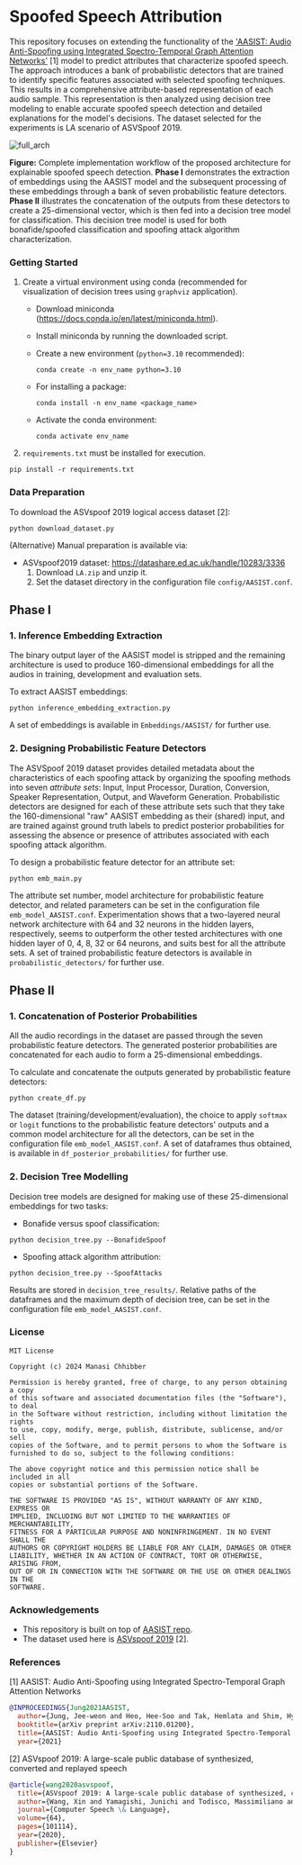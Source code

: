 # Spoofed Speech Attribution

This repository focuses on extending the functionality of the ['AASIST: Audio Anti-Spoofing using Integrated Spectro-Temporal Graph Attention Networks'](https://arxiv.org/abs/2110.01200) [1] model to predict attributes that characterize spoofed speech. The approach introduces a bank of probabilistic detectors that are trained to identify specific features associated with selected spoofing techniques. This results in a comprehensive attribute-based representation of each audio sample. This representation is then analyzed using decision tree modeling to enable accurate spoofed speech detection and detailed explanations for the model's decisions. The dataset selected for the experiments is LA scenario of ASVSpoof 2019.

![full_arch](https://github.com/Manasi2001/Spoofed-Speech-Attribution/assets/68627617/1478fe33-27e8-4814-8c3e-09cceed162cf)

**Figure:** Complete implementation workflow of the proposed architecture for explainable spoofed speech detection. **Phase I** demonstrates the extraction of embeddings using the AASIST model and the subsequent processing of these embeddings through a bank of seven probabilistic feature detectors. **Phase II** illustrates the concatenation of the outputs from these detectors to create a 25-dimensional vector, which is then fed into a decision tree model for classification. This decision tree model is used for both bonafide/spoofed classification and spoofing attack algorithm characterization.

### Getting Started

1. Create a virtual environment using conda (recommended for visualization of decision trees using `graphviz` application).

   - Download miniconda (https://docs.conda.io/en/latest/miniconda.html).

   - Install miniconda by running the downloaded script.

   - Create a new environment (`python=3.10` recommended):

     ```
     conda create -n env_name python=3.10
     ```

   - For installing a package:

     ```
     conda install -n env_name <package_name>
     ```

   - Activate the conda environment:
   
     ```
     conda activate env_name
     ```
     
2. `requirements.txt` must be installed for execution. 

  ```
  pip install -r requirements.txt
  ```

### Data Preparation

To download the ASVspoof 2019 logical access dataset [2]:

```
python download_dataset.py
```

(Alternative) Manual preparation is available via: 
- ASVspoof2019 dataset: https://datashare.ed.ac.uk/handle/10283/3336
  1. Download `LA.zip` and unzip it.
  2. Set the dataset directory in the configuration file `config/AASIST.conf`.

## Phase I

### 1. Inference Embedding Extraction

The binary output layer of the AASIST model is stripped and the remaining architecture is used to produce 160-dimensional embeddings for all the audios in training, development and evaluation sets.

To extract AASIST embeddings:

```
python inference_embedding_extraction.py
```

A set of embeddings is available in `Embeddings/AASIST/` for further use. 

### 2. Designing Probabilistic Feature Detectors

The ASVSpoof 2019 dataset provides detailed metadata about the characteristics of each spoofing attack by organizing the spoofing methods into seven _attribute sets_: Input, Input Processor, Duration, Conversion, Speaker Representation, Output, and Waveform Generation. Probabilistic detectors are designed for each of these attribute sets such that they take the 160-dimensional "raw" AASIST embedding as their (shared) input, and are trained against ground truth labels to predict posterior probabilities for assessing the absence or presence of attributes associated with each spoofing attack algorithm.

To design a probabilistic feature detector for an attribute set:

```
python emb_main.py
```

The attribute set number, model architecture for probabilistic feature detector, and related parameters can be set in the configuration file `emb_model_AASIST.conf`. Experimentation shows that a two-layered neural network architecture with 64 and 32 neurons in the hidden layers, respectively, seems to outperform the other tested architectures with one hidden layer of 0, 4, 8, 32 or 64 neurons, and suits best for all the attribute sets. A set of trained probabilistic feature detectors is available in `probabilistic_detectors/` for further use.

## Phase II

### 1. Concatenation of Posterior Probabilities

All the audio recordings in the dataset are passed through the seven probabilistic feature detectors. The generated posterior probabilities are concatenated for each audio to form a 25-dimensional embeddings.

To calculate and concatenate the outputs generated by probabilistic feature detectors:

```
python create_df.py
```

The dataset (training/development/evaluation), the choice to apply `softmax` or `logit` functions to the probabilistic feature detectors' outputs and a common model architecture for all the detectors, can be set in the configuration file `emb_model_AASIST.conf`. A set of dataframes thus obtained, is available in `df_posterior_probabilities/` for further use.

### 2. Decision Tree Modelling

Decision tree models are designed for making use of these 25-dimensional embeddings for two tasks:

- Bonafide versus spoof classification:

```
python decision_tree.py --BonafideSpoof
```

- Spoofing attack algorithm attribution:

```
python decision_tree.py --SpoofAttacks
```

Results are stored in `decision_tree_results/`. Relative paths of the dataframes and the maximum depth of decision tree, can be set in the configuration file `emb_model_AASIST.conf`.

### License

```
MIT License

Copyright (c) 2024 Manasi Chhibber

Permission is hereby granted, free of charge, to any person obtaining a copy
of this software and associated documentation files (the "Software"), to deal
in the Software without restriction, including without limitation the rights
to use, copy, modify, merge, publish, distribute, sublicense, and/or sell
copies of the Software, and to permit persons to whom the Software is
furnished to do so, subject to the following conditions:

The above copyright notice and this permission notice shall be included in all
copies or substantial portions of the Software.

THE SOFTWARE IS PROVIDED "AS IS", WITHOUT WARRANTY OF ANY KIND, EXPRESS OR
IMPLIED, INCLUDING BUT NOT LIMITED TO THE WARRANTIES OF MERCHANTABILITY,
FITNESS FOR A PARTICULAR PURPOSE AND NONINFRINGEMENT. IN NO EVENT SHALL THE
AUTHORS OR COPYRIGHT HOLDERS BE LIABLE FOR ANY CLAIM, DAMAGES OR OTHER
LIABILITY, WHETHER IN AN ACTION OF CONTRACT, TORT OR OTHERWISE, ARISING FROM,
OUT OF OR IN CONNECTION WITH THE SOFTWARE OR THE USE OR OTHER DEALINGS IN THE
SOFTWARE.
```

### Acknowledgements

- This repository is built on top of [AASIST repo](https://github.com/clovaai/aasist).
- The dataset used here is [ASVspoof 2019](https://www.asvspoof.org/index2019.html) [2].

### References
  
[1] AASIST: Audio Anti-Spoofing using Integrated Spectro-Temporal Graph Attention Networks
```bibtex
@INPROCEEDINGS{Jung2021AASIST,
  author={Jung, Jee-weon and Heo, Hee-Soo and Tak, Hemlata and Shim, Hye-jin and Chung, Joon Son and Lee, Bong-Jin and Yu, Ha-Jin and Evans, Nicholas},
  booktitle={arXiv preprint arXiv:2110.01200}, 
  title={AASIST: Audio Anti-Spoofing using Integrated Spectro-Temporal Graph Attention Networks}, 
  year={2021}
```

[2] ASVspoof 2019: A large-scale public database of synthesized, converted and replayed speech
```bibtex
@article{wang2020asvspoof,
  title={ASVspoof 2019: A large-scale public database of synthesized, converted and replayed speech},
  author={Wang, Xin and Yamagishi, Junichi and Todisco, Massimiliano and Delgado, H{\'e}ctor and Nautsch, Andreas and Evans, Nicholas and Sahidullah, Md and Vestman, Ville and Kinnunen, Tomi and Lee, Kong Aik and others},
  journal={Computer Speech \& Language},
  volume={64},
  pages={101114},
  year={2020},
  publisher={Elsevier}
}
```
